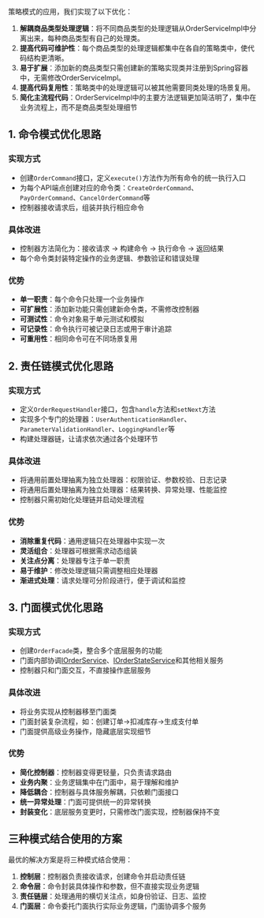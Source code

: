 策略模式的应用，我们实现了以下优化：

1. **解耦商品类型处理逻辑**：将不同商品类型的处理逻辑从OrderServiceImpl中分离出来，每种商品类型有自己的处理类。
2. **提高代码可维护性**：每个商品类型的处理逻辑都集中在各自的策略类中，使代码结构更清晰。
3. **易于扩展**：添加新的商品类型只需创建新的策略实现类并注册到Spring容器中，无需修改OrderServiceImpl。
4. **提高代码复用性**：策略类中的处理逻辑可以被其他需要同类处理的场景复用。
5. **简化主流程代码**：OrderServiceImpl中的主要方法逻辑更加简洁明了，集中在业务流程上，而不是商品类型处理细节
## 1. 命令模式优化思路

### 实现方式

- 创建`OrderCommand`接口，定义`execute()`方法作为所有命令的统一执行入口
- 为每个API端点创建对应的命令类：`CreateOrderCommand`、`PayOrderCommand`、`CancelOrderCommand`等
- 控制器接收请求后，组装并执行相应命令

### 具体改进

- 控制器方法简化为：接收请求 → 构建命令 → 执行命令 → 返回结果
- 每个命令类封装特定操作的业务逻辑、参数验证和错误处理

### 优势

- **单一职责**：每个命令只处理一个业务操作
- **可扩展性**：添加新功能只需创建新命令类，不需修改控制器
- **可测试性**：命令对象易于单元测试和模拟
- **可记录性**：命令执行可被记录日志或用于审计追踪
- **可重用性**：相同命令可在不同场景复用

## 2. 责任链模式优化思路

### 实现方式

- 定义`OrderRequestHandler`接口，包含`handle`方法和`setNext`方法
- 实现多个专门的处理器：`UserAuthenticationHandler`、`ParameterValidationHandler`、`LoggingHandler`等
- 构建处理器链，让请求依次通过各个处理环节

### 具体改进

- 将通用前置处理抽离为独立处理器：权限验证、参数校验、日志记录
- 将通用后置处理抽离为独立处理器：结果转换、异常处理、性能监控
- 控制器只需初始化处理链并启动处理流程

### 优势

- **消除重复代码**：通用逻辑只在处理器中实现一次
- **灵活组合**：处理器可根据需求动态组装
- **关注点分离**：处理器专注于单一职责
- **易于维护**：修改处理逻辑只需调整相应处理器
- **渐进式处理**：请求处理可分阶段进行，便于调试和监控

## 3. 门面模式优化思路

### 实现方式

- 创建`OrderFacade`类，整合多个底层服务的功能
- 门面内部协调[IOrderService](vscode-file://vscode-app/d:/%E5%B7%A5%E5%85%B7/Microsoft%20VS%20Code/resources/app/out/vs/code/electron-sandbox/workbench/workbench.html)、[IOrderStateService](vscode-file://vscode-app/d:/%E5%B7%A5%E5%85%B7/Microsoft%20VS%20Code/resources/app/out/vs/code/electron-sandbox/workbench/workbench.html)和其他相关服务
- 控制器只和门面交互，不直接操作底层服务

### 具体改进

- 将业务实现从控制器移至门面类
- 门面封装复杂流程，如：创建订单→扣减库存→生成支付单
- 门面提供高级业务操作，隐藏底层实现细节

### 优势

- **简化控制器**：控制器变得更轻量，只负责请求路由
- **业务内聚**：业务逻辑集中在门面中，易于理解和维护
- **降低耦合**：控制器与具体服务解耦，只依赖门面接口
- **统一异常处理**：门面可提供统一的异常转换
- **封装变化**：底层服务变更时，只需修改门面实现，控制器保持不变

## 三种模式结合使用的方案

最优的解决方案是将三种模式结合使用：

1. **控制层**：控制器负责接收请求，创建命令并启动责任链
2. **命令层**：命令封装具体操作和参数，但不直接实现业务逻辑
3. **责任链层**：处理通用的横切关注点，如身份验证、日志、监控
4. **门面层**：命令委托门面执行实际业务逻辑，门面协调多个服务